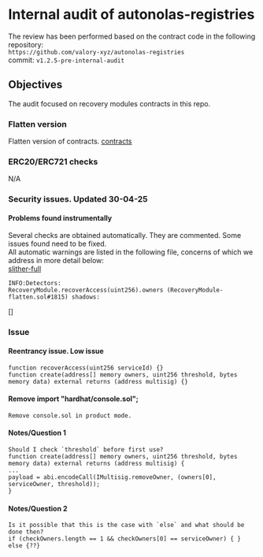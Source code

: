 # Internal audit of autonolas-registries
The review has been performed based on the contract code in the following repository:<br>
`https://github.com/valory-xyz/autonolas-registries` <br>
commit: `v1.2.5-pre-internal-audit` <br> 

## Objectives
The audit focused on recovery modules contracts in this repo.

### Flatten version
Flatten version of contracts. [contracts](https://github.com/valory-xyz/autonolas-registries/blob/main/audits/internal7/analysis/contracts) 

### ERC20/ERC721 checks
N/A

### Security issues. Updated 30-04-25
#### Problems found instrumentally
Several checks are obtained automatically. They are commented. Some issues found need to be fixed. <br>
All automatic warnings are listed in the following file, concerns of which we address in more detail below: <br>
[slither-full](https://github.com/valory-xyz/autonolas-registries/blob/main/audits/internal5/analysis/slither_full.txt)
```
INFO:Detectors:
RecoveryModule.recoverAccess(uint256).owners (RecoveryModule-flatten.sol#1815) shadows:
```
[]

### Issue
#### Reentrancy issue. Low issue
```
function recoverAccess(uint256 serviceId) {}
function create(address[] memory owners, uint256 threshold, bytes memory data) external returns (address multisig) {}
```

#### Remove import "hardhat/console.sol";
```
Remove console.sol in product mode.
```

#### Notes/Question 1
```
Should I check `threshold` before first use?
function create(address[] memory owners, uint256 threshold, bytes memory data) external returns (address multisig) {
...
payload = abi.encodeCall(IMultisig.removeOwner, (owners[0], serviceOwner, threshold));
}
```

#### Notes/Question 2
```
Is it possible that this is the case with `else` and what should be done then?
if (checkOwners.length == 1 && checkOwners[0] == serviceOwner) { } else {??}
```



